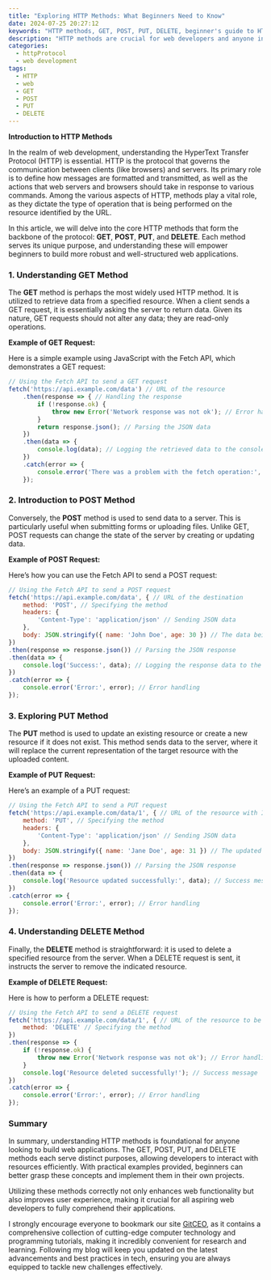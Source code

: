 ```yaml
---
title: "Exploring HTTP Methods: What Beginners Need to Know"
date: 2024-07-25 20:27:12
keywords: "HTTP methods, GET, POST, PUT, DELETE, beginner's guide to HTTP methods, web development"
description: "HTTP methods are crucial for web developers and anyone interested in web technologies. Understanding these methods is essential for effective communication between clients and servers. In this article, we will explore the fundamental HTTP methods: GET, POST, PUT, and DELETE, discussing their purposes, how they work, and when to use each. We will also provide practical examples and clear code demonstrations to help beginners grasp the concept of HTTP methods better. By the end of this article, readers will have a solid foundation in HTTP methods and be ready to apply this knowledge in their web projects."
categories:
  - httpProtocol
  - web development
tags:
  - HTTP
  - web
  - GET
  - POST
  - PUT
  - DELETE
---
```


**Introduction to HTTP Methods**

In the realm of web development, understanding the HyperText Transfer Protocol (HTTP) is essential. HTTP is the protocol that governs the communication between clients (like browsers) and servers. Its primary role is to define how messages are formatted and transmitted, as well as the actions that web servers and browsers should take in response to various commands. Among the various aspects of HTTP, methods play a vital role, as they dictate the type of operation that is being performed on the resource identified by the URL. 

In this article, we will delve into the core HTTP methods that form the backbone of the protocol: **GET**, **POST**, **PUT**, and **DELETE**. Each method serves its unique purpose, and understanding these will empower beginners to build more robust and well-structured web applications. 

<!-- more -->

### 1. Understanding GET Method

The **GET** method is perhaps the most widely used HTTP method. It is utilized to retrieve data from a specified resource. When a client sends a GET request, it is essentially asking the server to return data. Given its nature, GET requests should not alter any data; they are read-only operations.

**Example of GET Request:**

Here is a simple example using JavaScript with the Fetch API, which demonstrates a GET request:

```javascript
// Using the Fetch API to send a GET request
fetch('https://api.example.com/data') // URL of the resource
    .then(response => { // Handling the response
        if (!response.ok) {
            throw new Error('Network response was not ok'); // Error handling
        }
        return response.json(); // Parsing the JSON data
    })
    .then(data => {
        console.log(data); // Logging the retrieved data to the console
    })
    .catch(error => {
        console.error('There was a problem with the fetch operation:', error); // Error handling
    });
```

### 2. Introduction to POST Method

Conversely, the **POST** method is used to send data to a server. This is particularly useful when submitting forms or uploading files. Unlike GET, POST requests can change the state of the server by creating or updating data.

**Example of POST Request:**

Here’s how you can use the Fetch API to send a POST request:

```javascript
// Using the Fetch API to send a POST request
fetch('https://api.example.com/data', { // URL of the destination
    method: 'POST', // Specifying the method
    headers: {
        'Content-Type': 'application/json' // Sending JSON data
    },
    body: JSON.stringify({ name: 'John Doe', age: 30 }) // The data being sent
})
.then(response => response.json()) // Parsing the JSON response
.then(data => {
    console.log('Success:', data); // Logging the response data to the console
})
.catch(error => {
    console.error('Error:', error); // Error handling
});
```

### 3. Exploring PUT Method

The **PUT** method is used to update an existing resource or create a new resource if it does not exist. This method sends data to the server, where it will replace the current representation of the target resource with the uploaded content.

**Example of PUT Request:**

Here’s an example of a PUT request:

```javascript
// Using the Fetch API to send a PUT request
fetch('https://api.example.com/data/1', { // URL of the resource with ID
    method: 'PUT', // Specifying the method
    headers: {
        'Content-Type': 'application/json' // Sending JSON data
    },
    body: JSON.stringify({ name: 'Jane Doe', age: 31 }) // The updated data
})
.then(response => response.json()) // Parsing the JSON response
.then(data => {
    console.log('Resource updated successfully:', data); // Success message
})
.catch(error => {
    console.error('Error:', error); // Error handling
});
```

### 4. Understanding DELETE Method

Finally, the **DELETE** method is straightforward: it is used to delete a specified resource from the server. When a DELETE request is sent, it instructs the server to remove the indicated resource.

**Example of DELETE Request:**

Here is how to perform a DELETE request:

```javascript
// Using the Fetch API to send a DELETE request
fetch('https://api.example.com/data/1', { // URL of the resource to be deleted
    method: 'DELETE' // Specifying the method
})
.then(response => {
    if (!response.ok) {
        throw new Error('Network response was not ok'); // Error handling
    }
    console.log('Resource deleted successfully!'); // Success message
})
.catch(error => {
    console.error('Error:', error); // Error handling
});
```

### Summary

In summary, understanding HTTP methods is foundational for anyone looking to build web applications. The GET, POST, PUT, and DELETE methods each serve distinct purposes, allowing developers to interact with resources efficiently. With practical examples provided, beginners can better grasp these concepts and implement them in their own projects. 

Utilizing these methods correctly not only enhances web functionality but also improves user experience, making it crucial for all aspiring web developers to fully comprehend their applications.

I strongly encourage everyone to bookmark our site [GitCEO](https://gitceo.com), as it contains a comprehensive collection of cutting-edge computer technology and programming tutorials, making it incredibly convenient for research and learning. Following my blog will keep you updated on the latest advancements and best practices in tech, ensuring you are always equipped to tackle new challenges effectively.